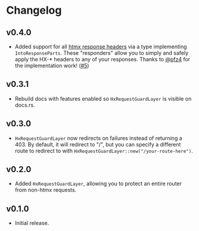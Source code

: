 # Changelog

## v0.4.0

- Added support for all [htmx response
headers](https://htmx.org/reference/#response_headers) via a type implementing
`IntoResponseParts`. These "responders" allow you to simply and safely apply the
HX-* headers to any of your responses. Thanks to
[@pfz4](https://github.com/pfz4) for the implementation work!
([#5](https://github.com/robertwayne/axum-htmx/pull/5))

## v0.3.1

- Rebuild docs with features enabled so `HxRequestGuardLayer` is visible on
  docs.rs.

## v0.3.0

- `HxRequestGuardLayer` now redirects on failures instead of returning a 403. By
  default, it will redirect to "/", but you can specify a different route to
  redirect to with `HxRequestGuardLayer::new("/your-route-here")`.

## v0.2.0

- Added `HxRequestGuardLayer`, allowing you to protect an entire router from
  non-htmx requests.

## v0.1.0

- Initial release.
